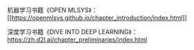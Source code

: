 机器学习书籍《OPEN MLSYS》：[[https://openmlsys.github.io/chapter_introduction/index.html]]

深度学习书籍《DIVE INTO DEEP LEARNING》：
https://zh.d2l.ai/chapter_preliminaries/index.html 
